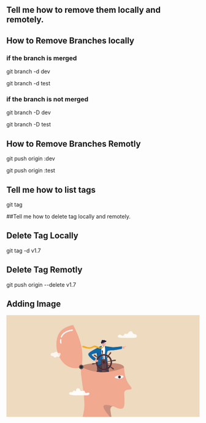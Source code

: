 ## Tell me how to remove them locally and remotely.
## How to Remove Branches locally
### if the branch is merged
 
git branch -d dev


 git branch -d test
  

### if the branch is not merged
 
git branch -D dev

 
git branch -D test

## How to Remove Branches Remotly
 
git push origin :dev


git push origin :test

## Tell me how to list tags

git tag


##Tell me how to delete tag locally and remotely.
## Delete Tag Locally

git tag -d v1.7

## Delete Tag Remotly

git push origin --delete v1.7

## Adding Image
![Image](1..jpg)

